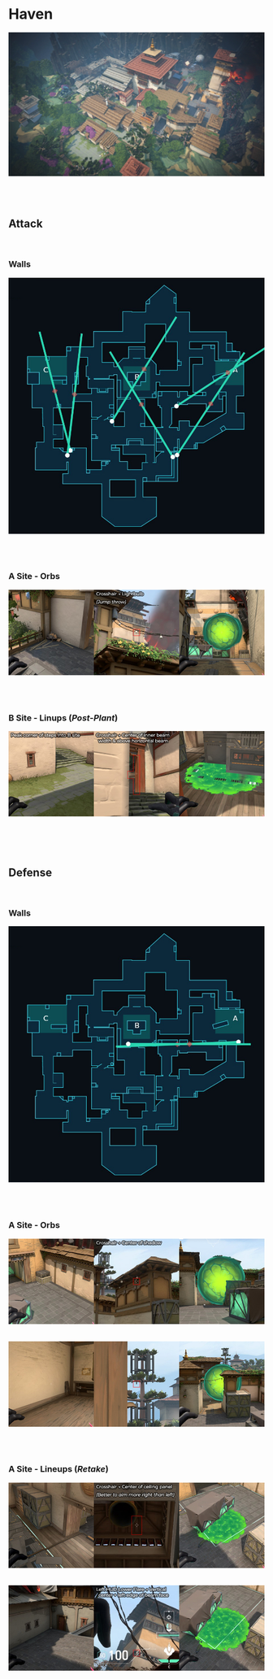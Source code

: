 # Haven
![image](haven.jpg)



&nbsp;  
&nbsp;  
## Attack

&nbsp;  
### Walls
![image](attack-walls.jpg)
&nbsp;  

&nbsp;  
### A Site - Orbs
![image](attack-A-orb1.jpg)
&nbsp;  

&nbsp;  
### B Site - Linups (*Post-Plant*)
![image](attack-B-lineup1.jpg)
&nbsp;  



&nbsp;  
&nbsp;  
## Defense

&nbsp;  
### Walls
![image](defense-walls.jpg)
&nbsp;  

&nbsp;  
### A Site - Orbs
![image](defense-A-orb1.jpg)
&nbsp;  

![image](defense-A-orb2.jpg)
&nbsp;  

&nbsp;  
### A Site - Lineups (*Retake*)
![image](retake-A1.jpg)
&nbsp;  

![image](retake-A2.jpg)
&nbsp;  